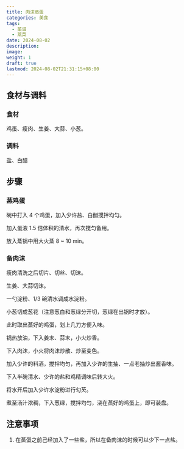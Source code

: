 ```yaml
---
title: 肉沫蒸蛋
categories: 美食
tags:
  - 菜谱
  - 蒸菜
date: 2024-08-02
description: 
image: 
weight: 1
draft: true
lastmod: 2024-08-02T21:31:15+08:00
---
```


## 食材与调料

### 食材

鸡蛋、瘦肉、生姜、大蒜、小葱。

### 调料

盐、白醋

## 步骤

### 蒸鸡蛋

碗中打入 4 个鸡蛋，加入少许盐、白醋搅拌均匀。

加入蛋液 1.5 倍体积的清水，再次搅匀备用。

放入蒸锅中用大火蒸 8 ~ 10 min。

### 备肉沫

瘦肉清洗之后切片、切丝、切沫。

生姜、大蒜切沫。

一勺淀粉、1/3 碗清水调成水淀粉。

小葱切成葱花（注意葱白和葱绿分开切，葱绿在出锅时才放）。

此时取出蒸好的鸡蛋，划上几刀方便入味。

锅热放油，下入姜末、蒜末，小火炒香。

下入肉沫，小火将肉沫炒散、炒至变色。

加入少许的料酒，搅拌均匀，再加入少许的生抽、一点老抽炒出酱香味。

下入半碗清水、少许的盐和鸡精调味后转大火。

将水开后加入少许水淀粉进行勾芡。

煮至汤汁浓稠，下入葱绿，搅拌均匀，浇在蒸好的鸡蛋上，即可装盘。

## 注意事项

1. 在蒸蛋之前己经加入了一些盐，所以在备肉沫的时候可以少下一点盐。